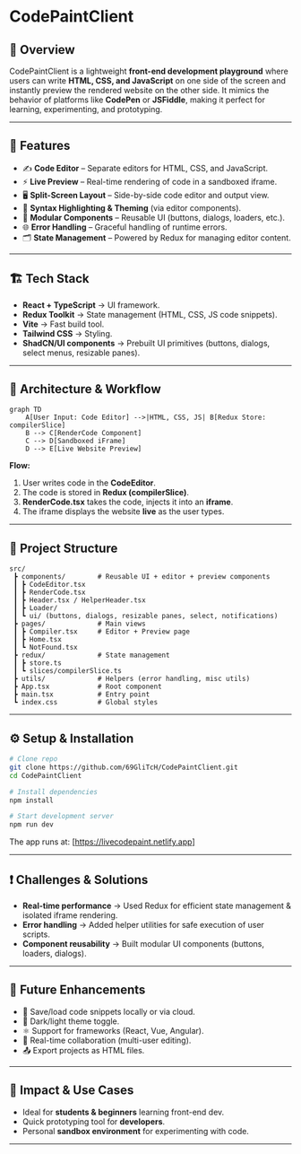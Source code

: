 # CodePaintClient

## 📌 Overview

CodePaintClient is a lightweight **front-end development playground** where users can write **HTML, CSS, and JavaScript** on one side of the screen and instantly preview the rendered website on the other side. It mimics the behavior of platforms like **CodePen** or **JSFiddle**, making it perfect for learning, experimenting, and prototyping.

---

## 🚀 Features

* ✍️ **Code Editor** – Separate editors for HTML, CSS, and JavaScript.
* ⚡ **Live Preview** – Real-time rendering of code in a sandboxed iframe.
* 🖥 **Split-Screen Layout** – Side-by-side code editor and output view.
* 🎨 **Syntax Highlighting & Theming** (via editor components).
* 📂 **Modular Components** – Reusable UI (buttons, dialogs, loaders, etc.).
* 🌐 **Error Handling** – Graceful handling of runtime errors.
* 🗂 **State Management** – Powered by Redux for managing editor content.

---

## 🏗 Tech Stack

* **React + TypeScript** → UI framework.
* **Redux Toolkit** → State management (HTML, CSS, JS code snippets).
* **Vite** → Fast build tool.
* **Tailwind CSS** → Styling.
* **ShadCN/UI components** → Prebuilt UI primitives (buttons, dialogs, select menus, resizable panes).

---

## 🔧 Architecture & Workflow

```mermaid
graph TD
    A[User Input: Code Editor] -->|HTML, CSS, JS| B[Redux Store: compilerSlice]
    B --> C[RenderCode Component]
    C --> D[Sandboxed iFrame]
    D --> E[Live Website Preview]
```

**Flow:**

1. User writes code in the **CodeEditor**.
2. The code is stored in **Redux (compilerSlice)**.
3. **RenderCode.tsx** takes the code, injects it into an **iframe**.
4. The iframe displays the website **live** as the user types.

---

## 📂 Project Structure

```
src/
 ┣ components/        # Reusable UI + editor + preview components
 ┃ ┣ CodeEditor.tsx
 ┃ ┣ RenderCode.tsx
 ┃ ┣ Header.tsx / HelperHeader.tsx
 ┃ ┣ Loader/
 ┃ ┗ ui/ (buttons, dialogs, resizable panes, select, notifications)
 ┣ pages/             # Main views
 ┃ ┣ Compiler.tsx     # Editor + Preview page
 ┃ ┣ Home.tsx
 ┃ ┗ NotFound.tsx
 ┣ redux/             # State management
 ┃ ┣ store.ts
 ┃ ┗ slices/compilerSlice.ts
 ┣ utils/             # Helpers (error handling, misc utils)
 ┣ App.tsx            # Root component
 ┣ main.tsx           # Entry point
 ┗ index.css          # Global styles
```

---

## ⚙️ Setup & Installation

```bash
# Clone repo
git clone https://github.com/69GliTcH/CodePaintClient.git
cd CodePaintClient

# Install dependencies
npm install

# Start development server
npm run dev
```

The app runs at: [https://livecodepaint.netlify.app]

---

## ❗ Challenges & Solutions

* **Real-time performance** → Used Redux for efficient state management & isolated iframe rendering.
* **Error handling** → Added helper utilities for safe execution of user scripts.
* **Component reusability** → Built modular UI components (buttons, loaders, dialogs).

---

## 🔮 Future Enhancements

* 💾 Save/load code snippets locally or via cloud.
* 🌙 Dark/light theme toggle.
* ⚛️ Support for frameworks (React, Vue, Angular).
* 👥 Real-time collaboration (multi-user editing).
* 📤 Export projects as HTML files.

---

## 🎯 Impact & Use Cases

* Ideal for **students & beginners** learning front-end dev.
* Quick prototyping tool for **developers**.
* Personal **sandbox environment** for experimenting with code.

---
